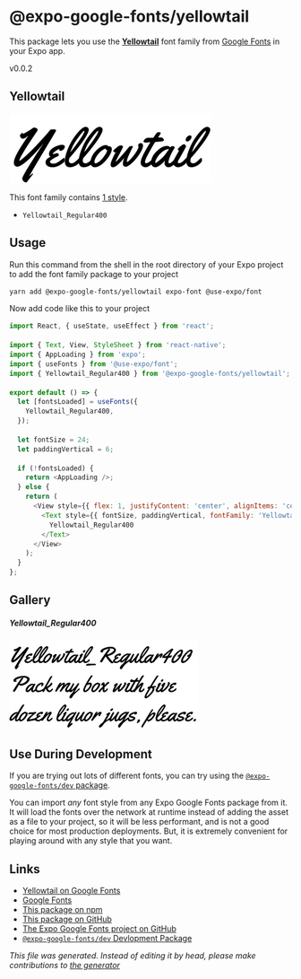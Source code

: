 # @expo-google-fonts/yellowtail

This package lets you use the [**Yellowtail**](https://fonts.google.com/specimen/Yellowtail) font family from [Google Fonts](https://fonts.google.com/) in your Expo app.

v0.0.2

## Yellowtail

![Yellowtail](./font-family.png)

This font family contains [1 style](#gallery).

- `Yellowtail_Regular400`

## Usage

Run this command from the shell in the root directory of your Expo project to add the font family package to your project
```sh
yarn add @expo-google-fonts/yellowtail expo-font @use-expo/font
```

Now add code like this to your project
```js
import React, { useState, useEffect } from 'react';

import { Text, View, StyleSheet } from 'react-native';
import { AppLoading } from 'expo';
import { useFonts } from '@use-expo/font';
import { Yellowtail_Regular400 } from '@expo-google-fonts/yellowtail';

export default () => {
  let [fontsLoaded] = useFonts({
    Yellowtail_Regular400,
  });

  let fontSize = 24;
  let paddingVertical = 6;

  if (!fontsLoaded) {
    return <AppLoading />;
  } else {
    return (
      <View style={{ flex: 1, justifyContent: 'center', alignItems: 'center' }}>
        <Text style={{ fontSize, paddingVertical, fontFamily: 'Yellowtail_Regular400' }}>
          Yellowtail_Regular400
        </Text>
      </View>
    );
  }
};

```

## Gallery

##### Yellowtail_Regular400
![Yellowtail_Regular400](./f5afc3345b05f159df8c09f953eacbf365a0d81f5cecccb4fa7b7407284baca9.ttf.png)


## Use During Development

If you are trying out lots of different fonts, you can try using the [`@expo-google-fonts/dev` package](https://www.npmjs.com/package/@expo-google-fonts/dev).

You can import *any* font style from any Expo Google Fonts package from it. It will load the fonts
over the network at runtime instead of adding the asset as a file to your project, so it will be 
less performant, and is not a good choice for most production deployments. But, it is extremely convenient
for playing around with any style that you want.

## Links

- [Yellowtail on Google Fonts](https://fonts.google.com/specimen/Yellowtail)
- [Google Fonts](https://fonts.google.com/)
- [This package on npm](https://www.npmjs.com/package/@expo-google-fonts/yellowtail)
- [This package on GitHub](https://github.com/expo/google-fonts/tree/master/font-packages/yellowtail)
- [The Expo Google Fonts project on GitHub](https://github.com/expo/google-fonts)
- [`@expo-google-fonts/dev` Devlopment Package](https://github.com/expo/google-fonts/tree/master/font-packages/dev)


*This file was generated. Instead of editing it by head, please make contributions to [the generator](https://github.com/expo/google-fonts/tree/master/packages/generator)*
